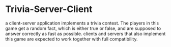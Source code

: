 # Trivia-Server-Client
a client-server application implements a trivia contest. The players in this game get a random fact, which is either true or false, and are supposed to answer correctly as fast as possible. clients and servers that also implement this game are expected to work together with full compatibility.
